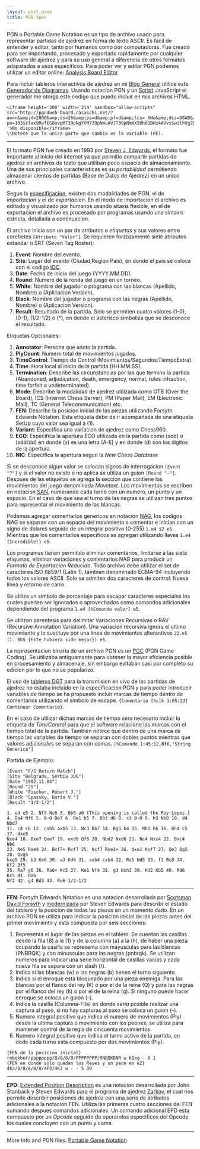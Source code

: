 ```yaml
---
layout: post_page
title: PGN Spec
---
```


PGN o Portable Game Notation es un tipo de archivo usado para representar partidas de ajedrez en forma de texto ASCII. Es facil de entender y editar, tanto por humanos como por computadoras. Fue creado para ser importando, procesado y exportado rapidamente por cualquier software de ajedrez y para su uso general a diferencia de otros formatos adapatados a usos especificos. Para poder ver y editar PGN podemos utilizar un editor online: [Analysis Board Editor](https://www.chess.com/analysis-board-editor)

Para incluir tableros interactivos de ajedrez en mi [Blog General](thehearthofdev.x10.mx/Ajedrez/Ajedrez.html) utilice este [Generador de Diagramas](http://pgn4web-board.casaschi.net/board-generator.html). Usando notacion PGN y un [Script](https://sourceforge.net/p/pgn4web/wiki/Index/) JavaScript el generador me otorga este codigo que puedo incluir en mis archivos HTML.

```
<iframe height='300' width='214' sandbox="allow-scripts" src='http://pgn4web-board.casaschi.net/?am=n&amp;d=2000&amp;ss=26&amp;ps=d&amp;pf=d&amp;lcs=_XNo&amp;dcs=O8AB&amp;bbcs=O8AB&amp;bscs=b&amp;hm=n&amp;hcs=r4fT&amp;bd=s&amp;cbcs=YeiP&amp;ctcs=$$$$&amp;hd=h&amp;md=t&amp;tm=13&amp;fmcs=$$$&amp;fccs=v71$&amp;hmcs=_XNo&amp;fms=11&amp;fcs=m&amp;cd=i&amp;bcs=____&amp;fp=0&amp;hl=f&amp;fh=320&amp;fw=214&amp;
pe=103$zlax9RvfEG8ovpM739pNgYVM739pNmuAVJT39pNmXX5Hh01BHz4AVvs$wilhVgZKNI$wila2$8x1pw$0zBfcizb$3QF7O_v0
'>No disponible</iframe>
\\Notece que la unica parte que cambia es la variable (PE).
```

***

El formato PGN fue creado en 1993 por [Steven J. Edwards](https://chessprogramming.wikispaces.com/Steven+Edwards), el formato fue importante al inicio del internet ya que permitio compartir partidas de ajedrez en archivos de texto que utiliban poco espacio de almacenamiento. Una de sus principales caracteristicas es su *portabilidad* permitiendo almacenar cientos de partidas (Base de Datos de Ajedrez) en un unico archivo.

Segun la [especificacion](http://www.saremba.de/chessgml/standards/pgn/pgn-complete.htm), existen dos modalidades de PGN, el de *importacion* y el de *exportacion*. En el modo de importacion el archivo es editado y visualizado por humanos usando sitaxis flexible, en el de exportacion el archivo es procesado por programas usando una sintaxis estricta, detallada a continuacion.

El archivo inicia con un par de atributos o *etiquetas* y sus valores entre corchetes `[Atributo "Valor"]`. Se requieren forzozamente siete atributos estandar o SRT (Seven Tag Roster):

1. **Event**: Nombre del evento.
2. **Site**: Lugar del evento (Ciudad,Region Pais), en donde el pais se coloca con el codigo [IOC](https://en.wikipedia.org/wiki/International_Olympic_Committee).
3. **Date**: Fecha de inicio del juego (YYYY.MM.DD).
4. **Round**: Numero de la ronda del juego en un torneo.
5. **White**: Nombre del jugador o programa con las blancas (Apellido, Nombre) o (Aplicacion Version).
6. **Black**: Nombre del jugador o programa con las negras (Apellido, Nombre) o (Aplicacion Version).
7. **Result**: Resultado de la partida. Solo se permiten cuatro valores (1-0), (0-1), (1/2-1/2) o (\*), en donde el asterisco simboliza que se desconoce el resultado.

Etiquetas Opcionales:

1. **Annotator**: Persona que anoto la partida.
2. **PlyCount**: Numero total de movimientos jugados.
3. **TimeControl**: Tiempo de Control (Movimientos/Segundos:TiempoExtra).
4. **Time**: Hora local al inicio de la partida (HH:MM:SS).
5. **Termination**: Describe las circunstancias por las que termino la partida (Abandoned, adjudication, death, emergency, normal, rules infraction, time forfeit o undeterminated).
6. **Mode**: Describe la modalidad de ajedrez utilizada como OTB (Over the Board), ICS (Internet Chess Server), PM (Paper Mail), EM (Electronic Mail), TC (General Telecommunication) etc.
7. **FEN**: Describe la posicion inicial de las piezas utilizando Forsyth Edwards Notation. Esta etiqueta debe de ir acompañada de una etiqueta SetUp cuyo valor sea igual a (1).
8. **Variant**: Especifica una variacion de ajedrez como Chess960.
9. **ECO**: Especifica la apertura ECO utilizada en la partida como (xdd) o (xdd/dd) en donde (x) es una letra (A-E) y en donde (d) son los digitos de la apertura.
10. **NIC**: Especifica la apertura segun la *New Chess Database*

Si se desconoce algun valor se colocan signos de interrogacion `[Event "?"]` y si el valor no existe o no aplica se utiliza un guion `[Round "-"]`. Despues de las etiquetas se agrega la seccion que contiene los movimientos del juego denominada *Movetext*. Los movimientos se escriben en notacion [SAN](https://en.wikipedia.org/wiki/Algebraic_notation_(chess)), numerando cada turno con un numero, un punto y un espacio. En el caso de que sea el turno de las negras se utilizan tres puntos para representar el movimiento de las blancas.

Podemos agregar comentarios genericos en notacion [NAG](https://en.wikipedia.org/wiki/Numeric_Annotation_Glyphs), los codigos NAG se separan con un espacio del movimiento a comentar e inician con un signo de dolares seguido de un integral positivo (0-255) `1.e4 $2 e5`. Mientras que los comentarios especificos se agregan utilizando llaves `1.e4 {Incredible!} e5`.

Los programas tienen permitido eliminar comentarios, limitarse a las siete etiquetas, eliminar variaciones y comentarios NAG para producir un *Formato de Exportacion Reducido*. Todo archivo debe utilizar el set de caracteres ISO 8859/1 (Latin 1), tambien denominado ECMA-94 incluyendo todos los valores ASCII. Solo se admiten dos caracteres de control: Nueva linea y retorno de carro. 

Se utiliza un simbolo de porcentaje  para escapar caracteres especiales los cuales pueden ser ignorados o aprovechados como comandos adicionales dependiendo del programa `1.e4 [%Comando valor] e5`.

Se utilizan parentesis para delimitar Variaciones Recursivas o RAV (Recursive Annotation Variation). Una variacion recursiva ignora el ultimo movimiento y lo sustituye por una linea de movimientos alterantivos `22.e5 (1. Bb5 {Este hubiera sido mejor}) e6`. 

La representacion binaria de un archivo PGN es un [PGC](http://pgn2pgc.sourceforge.net/) (PGN Game Coding). Se utilizaba antiguamente para obtener la mayor eficiencia posible en procesamiento y almacenaje, sin embargo evitaban casi por completo su edicion por lo que no se popularizo.

El uso de [tableros DGT](http://www.digitalgametechnology.com/index.php/products/electronic-boards) para la transmision en vivo de las partidas de ajedrez no estaba incluido en la especificacion PGN y para poder introducir variables de tiempo se ha propuesto incluir marcas de tiempo dentro de comentarios utilizando el simbolo de escape. ` {Comentario [%clk 1:05:23] Continuar Comentario} `.

En el caso de utilizar dichas marcas de tiempo sera necesario incluir la etiqueta de *TimeControl* para que el software relacione las marcas con el tiempo total de la partida. Tambien notece que dentro de una marca de tiempo las variables de tiempo se separan con dobles puntos mientras que valores adicionales se separan con comas. `[%Comando 1:45:12,Nf6,"String Generica"]`

Partida de Ejemplo:

```
[Event "F/S Return Match"]
[Site "Belgrade, Serbia JUG"]
[Date "1992.11.04"]
[Round "29"]
[White "Fischer, Robert J."]
[Black "Spassky, Boris V."]
[Result "1/2-1/2"]

1. e4 e5 2. Nf3 Nc6 3. Bb5 a6 {This opening is called the Ruy Lopez.}
4. Ba4 Nf6 5. O-O Be7 6. Re1 b5 7. Bb3 d6 8. c3 O-O 9. h3 Nb8 10. d4 Nbd7
11. c4 c6 12. cxb5 axb5 13. Nc3 Bb7 14. Bg5 b4 15. Nb1 h6 16. Bh4 c5 17. dxe5
Nxe4 18. Bxe7 Qxe7 19. exd6 Qf6 20. Nbd2 Nxd6 21. Nc4 Nxc4 22. Bxc4 Nb6
23. Ne5 Rae8 24. Bxf7+ Rxf7 25. Nxf7 Rxe1+ 26. Qxe1 Kxf7 27. Qe3 Qg5 28. Qxg5
hxg5 29. b3 Ke6 30. a3 Kd6 31. axb4 cxb4 32. Ra5 Nd5 33. f3 Bc8 34. Kf2 Bf5
35. Ra7 g6 36. Ra6+ Kc5 37. Ke1 Nf4 38. g3 Nxh3 39. Kd2 Kb5 40. Rd6 Kc5 41. Ra6
Nf2 42. g4 Bd3 43. Re6 1/2-1/2
```

***

**FEN**: Forsyth Edwards Notation es una notacion desarrollada por [Scotsman David Forsyth](https://en.wikipedia.org/wiki/David_Forsyth_(chess_player)) y [modernizada](https://sourceforge.net/projects/sankit/) por Steven Edwards para describr el estado del tablero y la posicion de todas las piezas en un momento dado. En un archivo PGN se utiliza para indicar la posicion inicial de las piezas antes del primer movimiento y esta compuesta por seis secciones:

1. Representa el lugar de las piezas en el tablero. Se cuentan las casillas desde la fila (8) a la (1) y de la columna (a) a la (h), de haber una pieza ocupando la casilla se representa con mayusculas para las blancas (PNBRQK) y con minusculas para las negras (pnbrqk). Se utilizan numeros para indicar una serie horizontal de casillas vacias y cada nueva fila se separa con un slash (/).
2. Indica si las blancas (w) o las negras (b) tienen el turno siguiente.
3. Indica si el enroque esta bloqueado por una pieza enemiga. Para las blancas por el flanco del rey (K) o por el de la reina (Q) y para las negras por el flanco del rey (k) o por el de la reina (q). Si ninguno puede hacer enroque se coloca un guion (-).
4. Indica la casilla (Columna-Fila) en donde *seria* posible realizar una captura al paso, si no hay capturas al paso se coloca un guion (-).
5. Numero integral positivo que indica el numero de movimientos (Ply) desde la ultima captura o movimiento con los peones, se utiliza para mantener control de la regla de cincuenta movimientos.
6. Numero integral positivo que indica el turno activo de la partida, en dode cada turno esta compuesto por dos movimientos (Ply).

```
{FEN de la posicion inicial}
rnbqkbnr/pppppppp/8/8/8/8/PPPPPPPP/RNBQKBNR w KQkq - 0 1
{FEN en donde solo quedan los Reyes y un peon en e2}
4k3/8/8/8/8/8/4P3/4K3 w - - 5 39
```

***

**EPD**: [Extended Position Description](http://jchecs.free.fr/pdf/EPDSpecification.pdf) es una notacion desarrollada por John Stanback y Steven Edwards para el programa de ajedrez [Zarkov](https://chessprogramming.wikispaces.com/Zarkov), el cual nos permite describir posiciones de ajedrez con una serie de atributos adicionales a la notacion FEN. Utiliza las primeras cuatro secciones del FEN sumando despues comandos adicionales. Un comando adicional EPD esta compuesto por un *Opcode* seguido de operandos especificos del Opcode los cuales concluyen con un punto y coma. 

***

More Info and PGN files: [Portable Game Notation](http://portablegamenotation.com/Description.html)
